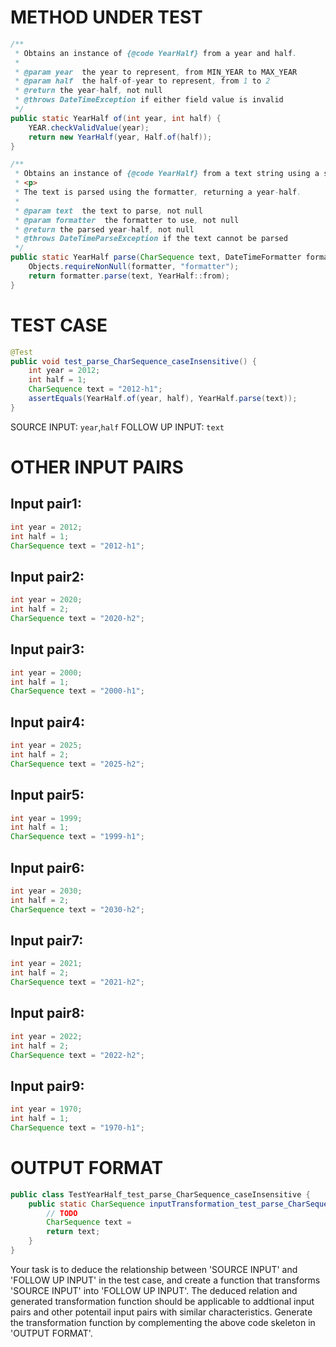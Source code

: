 # METHOD UNDER TEST
```java
/**
 * Obtains an instance of {@code YearHalf} from a year and half.
 *
 * @param year  the year to represent, from MIN_YEAR to MAX_YEAR
 * @param half  the half-of-year to represent, from 1 to 2
 * @return the year-half, not null
 * @throws DateTimeException if either field value is invalid
 */
public static YearHalf of(int year, int half) {
    YEAR.checkValidValue(year);
    return new YearHalf(year, Half.of(half));
}

/**
 * Obtains an instance of {@code YearHalf} from a text string using a specific formatter.
 * <p>
 * The text is parsed using the formatter, returning a year-half.
 *
 * @param text  the text to parse, not null
 * @param formatter  the formatter to use, not null
 * @return the parsed year-half, not null
 * @throws DateTimeParseException if the text cannot be parsed
 */
public static YearHalf parse(CharSequence text, DateTimeFormatter formatter) {
    Objects.requireNonNull(formatter, "formatter");
    return formatter.parse(text, YearHalf::from);
}

```


# TEST CASE
```java
@Test
public void test_parse_CharSequence_caseInsensitive() {
    int year = 2012;
    int half = 1;
    CharSequence text = "2012-h1";
    assertEquals(YearHalf.of(year, half), YearHalf.parse(text));
}

```
SOURCE INPUT: `year`,`half`
FOLLOW UP INPUT: `text`


# OTHER INPUT PAIRS 
## Input pair1:
```java
int year = 2012;
int half = 1;
CharSequence text = "2012-h1";
```

## Input pair2:
```java
int year = 2020;
int half = 2;
CharSequence text = "2020-h2";
```

## Input pair3:
```java
int year = 2000;
int half = 1;
CharSequence text = "2000-h1";
```

## Input pair4:
```java
int year = 2025;
int half = 2;
CharSequence text = "2025-h2";
```

## Input pair5:
```java
int year = 1999;
int half = 1;
CharSequence text = "1999-h1";
```

## Input pair6:
```java
int year = 2030;
int half = 2;
CharSequence text = "2030-h2";
```

## Input pair7:
```java
int year = 2021;
int half = 2;
CharSequence text = "2021-h2";
```

## Input pair8:
```java
int year = 2022;
int half = 2;
CharSequence text = "2022-h2";
```

## Input pair9:
```java
int year = 1970;
int half = 1;
CharSequence text = "1970-h1";
```



# OUTPUT FORMAT
```java
public class TestYearHalf_test_parse_CharSequence_caseInsensitive {
    public static CharSequence inputTransformation_test_parse_CharSequence_caseInsensitive(int year, int half)  {
        // TODO
        CharSequence text = 
		return text;
    }
}
```
Your task is to deduce the relationship between 'SOURCE INPUT' and 'FOLLOW UP INPUT' in the test case, and create a function that transforms 'SOURCE INPUT' into 'FOLLOW UP INPUT'.
The deduced relation and generated transformation function should be applicable to addtional input pairs and other potentail input pairs with similar characteristics.
Generate the transformation function by complementing the above code skeleton in 'OUTPUT FORMAT'.